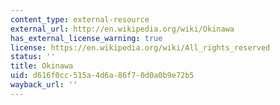```yaml
---
content_type: external-resource
external_url: http://en.wikipedia.org/wiki/Okinawa
has_external_license_warning: true
license: https://en.wikipedia.org/wiki/All_rights_reserved
status: ''
title: Okinawa
uid: d616f0cc-515a-4d6a-86f7-0d0a0b9e72b5
wayback_url: ''
---
```

